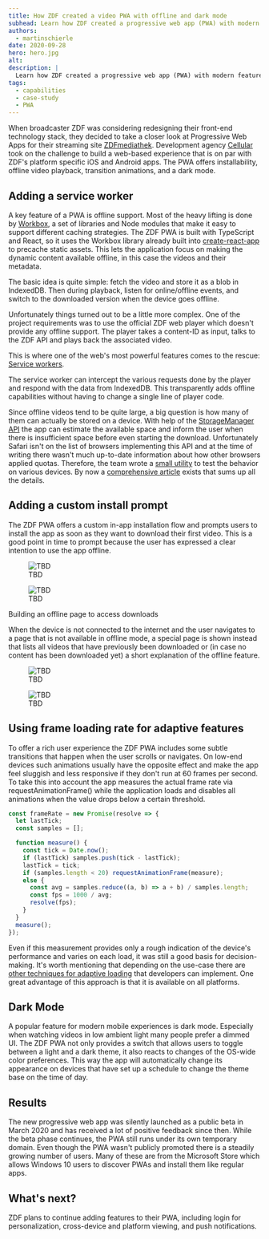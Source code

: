 ```yaml
---
title: How ZDF created a video PWA with offline and dark mode
subhead: Learn how ZDF created a progressive web app (PWA) with modern features like offline support, installability and dark mode.
authors:
  - martinschierle
date: 2020-09-28
hero: hero.jpg
alt:
description: |
  Learn how ZDF created a progressive web app (PWA) with modern features like offline support, installability and dark mode.
tags:
  - capabilities
  - case-study
  - PWA
---
```


When broadcaster ZDF was considering redesigning their front-end technology
stack, they decided to take a closer look at Progressive Web Apps for their
streaming site [ZDFmediathek](https://pwa.zdf.de/). Development agency
[Cellular](https://www.cellular.de/) took on the challenge to build a web-based
experience that is on par with ZDF's platform specific iOS and Android apps. The
PWA offers installability, offline video playback, transition animations, and a
dark mode.

## Adding a service worker

A key feature of a PWA is offline support. Most of the heavy lifting is done by
[Workbox](https://developers.google.com/web/tools/workbox), a set of libraries
and Node modules that make it easy to support different caching strategies. The
ZDF PWA is built with TypeScript and React, so it uses the Workbox library
already built into
[create-react-app](https://reactjs.org/docs/create-a-new-react-app.html) to
precache static assets. This lets the application focus on making the dynamic
content available offline, in this case the videos and their metadata.

The basic idea is quite simple:  fetch the video and store it as a blob in
IndexedDB. Then during playback, listen for online/offline events, and switch to
the downloaded version when the device goes offline.

Unfortunately things turned out to be a little more complex. One of the project
requirements was to use the official ZDF web player which doesn't provide any
offline support. The player takes a content-ID as input, talks to the ZDF API
and plays back the associated video.

This is where one of the web's most powerful features comes to the rescue:
[Service workers](https://web.dev/service-worker-mindset/).

The service worker can intercept the various requests done by the player and
respond with the data from IndexedDB. This transparently adds offline
capabilities without having to change a single line of player code.

Since offline videos tend to be quite large, a big question is how many of them
can actually be stored on a device. With help of the [StorageManager
API](https://web.dev/storage-for-the-web/#how-much) the app can estimate the
available space and inform the user when there is insufficient space before even
starting the download. Unfortunately Safari isn't on the list of browsers
implementing this API and at the time of writing there wasn't much up-to-date
information about how other browsers applied quotas. Therefore, the team wrote a
[small utility](https://cellular.github.io/quota) to test the behavior on
various devices. By now a [comprehensive
article](https://web.dev/storage-for-the-web/) exists that sums up all the
details.

## Adding a custom install prompt

The ZDF PWA offers a custom in-app installation flow and prompts users to
install the app as soon as they want to download their first video. This is a
good point in time to prompt because the user has expressed a clear intention to
use the app offline.

<div class="w-columns">
  <figure class="w-figure">
    <img src="./custom-prompt-before.jpg" alt="TBD">
    <figcaption class="w-figcaption">TBD</figcaption>
  </figure>

  <figure class="w-figure">
    <img src="./custom-prompt-after.jpg" alt="TBD">
    <figcaption class="w-figcaption">TBD</figcaption>
  </figure>
</div>

Building an offline page to access downloads

When the device is not connected to the internet and the user navigates to a
page that is not available in offline mode, a special page is shown instead that
lists all videos that have previously been downloaded or (in case no content has
been downloaded yet) a short explanation of the offline feature.

<div class="w-columns">
  <figure class="w-figure">
    <img src="./online-page.png" alt="TBD">
    <figcaption class="w-figcaption">TBD</figcaption>
  </figure>

  <figure class="w-figure">
    <img src="./offline-page.png" alt="TBD">
    <figcaption class="w-figcaption">TBD</figcaption>
  </figure>
</div>

## Using frame loading rate for adaptive features

To offer a rich user experience the ZDF PWA includes some subtle transitions
that happen when the user scrolls or navigates. On low-end devices such
animations usually have the opposite effect and make the app feel sluggish and
less responsive if they don't run at 60 frames per second. To take this into
account the app measures the actual frame rate via requestAnimationFrame() while
the application loads and disables all animations when the value drops below a
certain threshold.

```js
const frameRate = new Promise(resolve => {
  let lastTick;
  const samples = [];

  function measure() {
    const tick = Date.now();
    if (lastTick) samples.push(tick - lastTick);
    lastTick = tick;
    if (samples.length < 20) requestAnimationFrame(measure);
    else {
      const avg = samples.reduce((a, b) => a + b) / samples.length;
      const fps = 1000 / avg;
      resolve(fps);
    }
  }
  measure();
});
```

Even if this measurement provides only a rough indication of the device's
performance and varies on each load, it was still a good basis for
decision-making. It's worth mentioning that depending on the use-case there are
[other techniques for adaptive loading](https://addyosmani.com/blog/adaptive-loading/)
that developers can implement. One great advantage of this approach is that it
is available on all platforms.

## Dark Mode

A popular feature for modern mobile experiences is dark mode. Especially when
watching videos in low ambient light many people prefer a dimmed UI. The ZDF PWA
not only provides a switch that allows users to toggle between a light and a
dark theme, it also reacts to changes of the OS-wide color preferences. This way
the app will automatically change its appearance on devices that have set up a
schedule to change the theme base on the time of day.

## Results

The new progressive web app was silently launched as a public beta in March 2020
and has received a lot of positive feedback since then. While the beta phase
continues, the PWA still runs under its own temporary domain. Even though the
PWA wasn't publicly promoted there is a steadily growing number of users. Many
of these are from the Microsoft Store which allows Windows 10 users to discover
PWAs and install them like regular apps.

## What's next?

ZDF plans to continue adding features to their PWA, including login for
personalization, cross-device and platform viewing, and push notifications.
